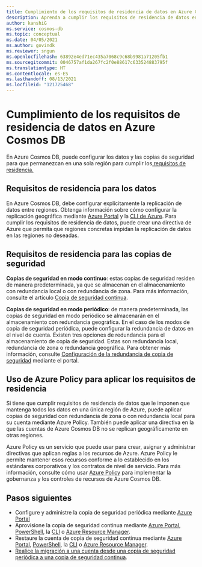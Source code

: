 ```yaml
---
title: Cumplimiento de los requisitos de residencia de datos en Azure Cosmos DB
description: Aprenda a cumplir los requisitos de residencia de datos en Azure Cosmos DB para que los datos y las copias de seguridad permanezcan en una sola región.
author: kanshiG
ms.service: cosmos-db
ms.topic: conceptual
ms.date: 04/05/2021
ms.author: govindk
ms.reviewer: sngun
ms.openlocfilehash: 63892e4ed71ec435a7068c9c68b9981a71205fb1
ms.sourcegitcommit: 0046757af1da267fc2f0e88617c633524883795f
ms.translationtype: HT
ms.contentlocale: es-ES
ms.lasthandoff: 08/13/2021
ms.locfileid: "121725468"
---
```

# <a name="how-to-meet-data-residency-requirements-in-azure-cosmos-db"></a>Cumplimiento de los requisitos de residencia de datos en Azure Cosmos DB

En Azure Cosmos DB, puede configurar los datos y las copias de seguridad para que permanezcan en una sola región para cumplir los[ requisitos de residencia.](https://azure.microsoft.com/global-infrastructure/data-residency/)

## <a name="residency-requirements-for-data"></a>Requisitos de residencia para los datos

En Azure Cosmos DB, debe configurar explícitamente la replicación de datos entre regiones. Obtenga información sobre cómo configurar la replicación geográfica mediante [Azure Portal](how-to-manage-database-account.md#addremove-regions-from-your-database-account) y la [CLI de Azure](scripts/cli/common/regions.md). Para cumplir los requisitos de residencia de datos, puede crear una directiva de Azure que permita que regiones concretas impidan la replicación de datos en las regiones no deseadas.

## <a name="residency-requirements-for-backups"></a>Requisitos de residencia para las copias de seguridad

**Copias de seguridad en modo continuo**: estas copias de seguridad residen de manera predeterminada, ya que se almacenan en el almacenamiento con redundancia local o con redundancia de zona. Para más información, consulte el artículo [Copia de seguridad continua](provision-account-continuous-backup.md).

**Copias de seguridad en modo periódico**: de manera predeterminada, las copias de seguridad en modo periódico se almacenarán en el almacenamiento con redundancia geográfica. En el caso de los modos de copia de seguridad periódica, puede configurar la redundancia de datos en el nivel de cuenta. Existen tres opciones de redundancia para el almacenamiento de copia de seguridad. Estas son redundancia local, redundancia de zona o redundancia geográfica. Para obtener más información, consulte [Configuración de la redundancia de copia de seguridad](configure-periodic-backup-restore.md#configure-backup-interval-retention) mediante el portal.

## <a name="use-azure-policy-to-enforce-the-residency-requirements"></a>Uso de Azure Policy para aplicar los requisitos de residencia

Si tiene que cumplir requisitos de residencia de datos que le imponen que mantenga todos los datos en una única región de Azure, puede aplicar copias de seguridad con redundancia de zona o con redundancia local para su cuenta mediante Azure Policy.  También puede aplicar una directiva en la que las cuentas de Azure Cosmos DB no se replican geográficamente en otras regiones.

Azure Policy es un servicio que puede usar para crear, asignar y administrar directivas que aplican reglas a los recursos de Azure. Azure Policy le permite mantener esos recursos conforme a lo establecido en los estándares corporativos y los contratos de nivel de servicio. Para más información, consulte cómo usar [Azure Policy](policy.md) para implementar la gobernanza y los controles de recursos de Azure Cosmos DB.

## <a name="next-steps"></a>Pasos siguientes

* Configure y administre la copia de seguridad periódica mediante [Azure Portal](configure-periodic-backup-restore.md)
* Aprovisione la copia de seguridad continua mediante [Azure Portal](provision-account-continuous-backup.md#provision-portal), [PowerShell](provision-account-continuous-backup.md#provision-powershell), la [CLI](provision-account-continuous-backup.md#provision-cli) o [Azure Resource Manager](provision-account-continuous-backup.md#provision-arm-template).
* Restaure la cuenta de copia de seguridad continua mediante [Azure Portal](restore-account-continuous-backup.md#restore-account-portal), [PowerShell](restore-account-continuous-backup.md#restore-account-powershell), la [CLI](restore-account-continuous-backup.md#restore-account-cli) o [Azure Resource Manager](restore-account-continuous-backup.md#restore-arm-template).
* [Realice la migración a una cuenta desde una copia de seguridad periódica a una copia de seguridad continua](migrate-continuous-backup.md).

